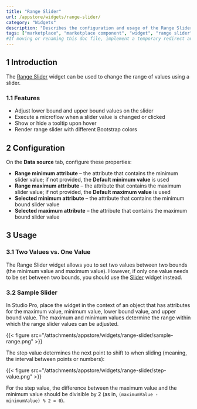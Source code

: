 ```yaml
---
title: "Range Slider"
url: /appstore/widgets/range-slider/
category: "Widgets"
description: "Describes the configuration and usage of the Range Slider widget, which is available in the Mendix Marketplace."
tags: ["marketplace", "marketplace component", "widget", "range slider", "platform support"]
#If moving or renaming this doc file, implement a temporary redirect and let the respective team know they should update the URL in the product. See Mapping to Products for more details.
---
```


## 1 Introduction

The [Range Slider](https://marketplace.mendix.com/link/component/52704/) widget can be used to change the range of values using a slider.

### 1.1 Features

* Adjust lower bound and upper bound values on the slider
* Execute a microflow when a slider value is changed or clicked
* Show or hide a tooltip upon hover
* Render range slider with different Bootstrap colors

## 2 Configuration

On the **Data source** tab, configure these properties:

* **Range minimum attribute** – the attribute that contains the minimum slider value; if not provided, the **Default minimum value** is used
* **Range maximum attribute** – the attribute that contains the maximum slider value; if not provided, the **Default maximum value** is used
* **Selected minimum attribute** – the attribute that contains the minimum bound slider value
* **Selected maximum attribute** – the attribute that contains the maximum bound slider value

## 3 Usage

### 3.1 Two Values vs. One Value

The Range Slider widget allows you to set two values between two bounds (the minimum value and maximum value). However, if only one value needs to be set between two bounds, you should use the [Slider](https://marketplace.mendix.com/link/component/48786/) widget instead.

### 3.2 Sample Slider

In Studio Pro, place the widget in the context of an object that has attributes for the maximum value, minimum value, lower bound value, and upper bound value. The maximum and minimum values determine the range within which the range slider values can be adjusted.

{{< figure src="/attachments/appstore/widgets/range-slider/sample-range.png" >}}

The step value determines the next point to shift to when sliding (meaning, the interval between points or numbers):

{{< figure src="/attachments/appstore/widgets/range-slider/step-value.png" >}}

For the step value, the difference between the maximum value and the minimum value should be divisible by 2 (as in, `(maximumValue - minimumValue) % 2 = 0`).
